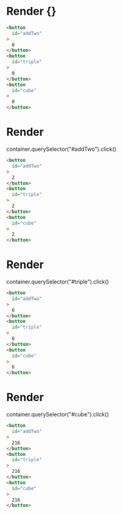 # Render {}
```html
<button
  id="addTwo"
>
  0
</button>
<button
  id="triple"
>
  0
</button>
<button
  id="cube"
>
  0
</button>
```


# Render 
container.querySelector("#addTwo").click()

```html
<button
  id="addTwo"
>
  2
</button>
<button
  id="triple"
>
  2
</button>
<button
  id="cube"
>
  2
</button>
```


# Render 
container.querySelector("#triple").click()

```html
<button
  id="addTwo"
>
  6
</button>
<button
  id="triple"
>
  6
</button>
<button
  id="cube"
>
  6
</button>
```


# Render 
container.querySelector("#cube").click()

```html
<button
  id="addTwo"
>
  216
</button>
<button
  id="triple"
>
  216
</button>
<button
  id="cube"
>
  216
</button>
```